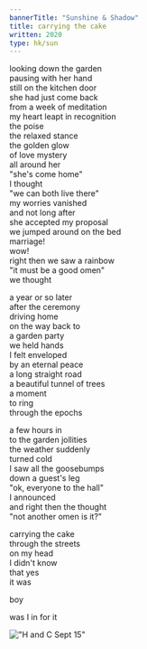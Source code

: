 ```yaml
---
bannerTitle: "Sunshine & Shadow" 
title: carrying the cake
written: 2020
type: hk/sun
---
```


looking down the garden  
pausing with her hand  
still on the kitchen door  
she had just come back  
from a week of meditation  
my heart leapt in recognition  
the poise  
the relaxed stance  
the golden glow  
of love mystery  
all around her  
"she's come home"  
I thought  
"we can both live there"  
my worries vanished  
and not long after  
she accepted my proposal  
we jumped around on the bed  
marriage!  
wow!  
right then we saw a rainbow  
"it must be a good omen"  
we thought


a year or so later  
after the ceremony  
driving home  
on the way back to   
a garden party  
we held hands  
I felt enveloped  
by an eternal peace  
a long straight road  
a beautiful tunnel of trees  
a moment  
to ring  
through the epochs  


a few hours in  
to the garden jollities  
the weather suddenly  
turned cold  
I saw all the goosebumps  
down a guest's leg  
"ok, everyone to the hall"  
I announced  
and right then the thought  
"not another omen is it?"  


carrying the cake  
through the streets  
on my head  
I didn't know  
that yes  
it was  


boy

was I in for it

!["H and C Sept 15"](/images/bucket/C-H-wedding-ceremony.jpg "H and C Sept 15")  
